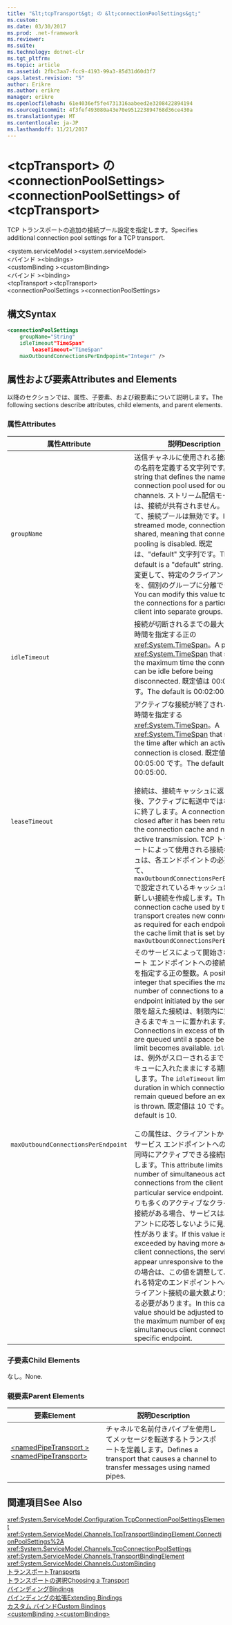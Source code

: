 ```yaml
---
title: "&lt;tcpTransport&gt; の &lt;connectionPoolSettings&gt;"
ms.custom: 
ms.date: 03/30/2017
ms.prod: .net-framework
ms.reviewer: 
ms.suite: 
ms.technology: dotnet-clr
ms.tgt_pltfrm: 
ms.topic: article
ms.assetid: 2fbc3aa7-fcc9-4193-99a3-85d31d60d3f7
caps.latest.revision: "5"
author: Erikre
ms.author: erikre
manager: erikre
ms.openlocfilehash: 61e4036ef5fe4731316aabeed2e3208422894194
ms.sourcegitcommit: 4f3fef493080a43e70e951223894768d36ce430a
ms.translationtype: MT
ms.contentlocale: ja-JP
ms.lasthandoff: 11/21/2017
---
```

# <a name="ltconnectionpoolsettingsgt-of-lttcptransportgt"></a><span data-ttu-id="88624-102">&lt;tcpTransport&gt; の &lt;connectionPoolSettings&gt;</span><span class="sxs-lookup"><span data-stu-id="88624-102">&lt;connectionPoolSettings&gt; of &lt;tcpTransport&gt;</span></span>
<span data-ttu-id="88624-103">TCP トランスポートの追加の接続プール設定を指定します。</span><span class="sxs-lookup"><span data-stu-id="88624-103">Specifies additional connection pool settings for a TCP transport.</span></span>  
  
 <span data-ttu-id="88624-104">\<system.serviceModel ></span><span class="sxs-lookup"><span data-stu-id="88624-104">\<system.serviceModel></span></span>  
<span data-ttu-id="88624-105">\<バインド ></span><span class="sxs-lookup"><span data-stu-id="88624-105">\<bindings></span></span>  
<span data-ttu-id="88624-106">\<customBinding ></span><span class="sxs-lookup"><span data-stu-id="88624-106">\<customBinding></span></span>  
<span data-ttu-id="88624-107">\<バインド ></span><span class="sxs-lookup"><span data-stu-id="88624-107">\<binding></span></span>  
<span data-ttu-id="88624-108">\<tcpTransport ></span><span class="sxs-lookup"><span data-stu-id="88624-108">\<tcpTransport></span></span>  
<span data-ttu-id="88624-109">\<connectionPoolSettings ></span><span class="sxs-lookup"><span data-stu-id="88624-109">\<connectionPoolSettings></span></span>  
  
## <a name="syntax"></a><span data-ttu-id="88624-110">構文</span><span class="sxs-lookup"><span data-stu-id="88624-110">Syntax</span></span>  
  
```xml  
<connectionPoolSettings  
    groupName="String"  
    idleTimeout"TimeSpan"  
        leaseTimeout="TimeSpan"  
    maxOutboundConnectionsPerEndpopint="Integer" />  
```  
  
## <a name="attributes-and-elements"></a><span data-ttu-id="88624-111">属性および要素</span><span class="sxs-lookup"><span data-stu-id="88624-111">Attributes and Elements</span></span>  
 <span data-ttu-id="88624-112">以降のセクションでは、属性、子要素、および親要素について説明します。</span><span class="sxs-lookup"><span data-stu-id="88624-112">The following sections describe attributes, child elements, and parent elements.</span></span>  
  
### <a name="attributes"></a><span data-ttu-id="88624-113">属性</span><span class="sxs-lookup"><span data-stu-id="88624-113">Attributes</span></span>  
  
|<span data-ttu-id="88624-114">属性</span><span class="sxs-lookup"><span data-stu-id="88624-114">Attribute</span></span>|<span data-ttu-id="88624-115">説明</span><span class="sxs-lookup"><span data-stu-id="88624-115">Description</span></span>|  
|---------------|-----------------|  
|`groupName`|<span data-ttu-id="88624-116">送信チャネルに使用される接続プールの名前を定義する文字列です。</span><span class="sxs-lookup"><span data-stu-id="88624-116">A string that defines the name of the connection pool used for outgoing channels.</span></span> <span data-ttu-id="88624-117">ストリーム配信モードでは、接続が共有されません。したがって、接続プールは無効です。</span><span class="sxs-lookup"><span data-stu-id="88624-117">In streamed mode, connections are not shared, meaning that connection pooling is disabled.</span></span> <span data-ttu-id="88624-118">既定は、"default" 文字列です。</span><span class="sxs-lookup"><span data-stu-id="88624-118">The default is a "default" string.</span></span> <span data-ttu-id="88624-119">この値を変更して、特定のクライアントの接続を、個別のグループに分離できます。</span><span class="sxs-lookup"><span data-stu-id="88624-119">You can modify this value to isolate the connections for a particular client into separate groups.</span></span>|  
|`idleTimeout`|<span data-ttu-id="88624-120">接続が切断されるまでの最大アイドル時間を指定する正の <xref:System.TimeSpan>。</span><span class="sxs-lookup"><span data-stu-id="88624-120">A positive <xref:System.TimeSpan> that specifies the maximum time the connection can be idle before being disconnected.</span></span> <span data-ttu-id="88624-121">既定値は 00:02:00 です。</span><span class="sxs-lookup"><span data-stu-id="88624-121">The default is 00:02:00.</span></span>|  
|`leaseTimeout`|<span data-ttu-id="88624-122">アクティブな接続が終了されるまでの時間を指定する <xref:System.TimeSpan>。</span><span class="sxs-lookup"><span data-stu-id="88624-122">A <xref:System.TimeSpan> that specifies the time after which an active connection is closed.</span></span> <span data-ttu-id="88624-123">既定値は 00:05:00 です。</span><span class="sxs-lookup"><span data-stu-id="88624-123">The default is 00:05:00.</span></span><br /><br /> <span data-ttu-id="88624-124">接続は、接続キャッシュに返された後、アクティブに転送中ではないときに終了します。</span><span class="sxs-lookup"><span data-stu-id="88624-124">A connection is closed after it has been returned to the connection cache and not during active transmission.</span></span> <span data-ttu-id="88624-125">TCP トランスポートによって使用される接続キャッシュは、各エンドポイントの必要に応じて、`maxOutboundConnectionsPerEndpoint.` で設定されているキャッシュ制限内で新しい接続を作成します。</span><span class="sxs-lookup"><span data-stu-id="88624-125">The connection cache used by the TCP transport creates new connections as required for each endpoint, up to the cache limit that is set by `maxOutboundConnectionsPerEndpoint.`</span></span>|  
|`maxOutboundConnectionsPerEndpoint`|<span data-ttu-id="88624-126">そのサービスによって開始されるリモート エンドポイントへの接続の最大数を指定する正の整数。</span><span class="sxs-lookup"><span data-stu-id="88624-126">A positive integer that specifies the maximum number of connections to a remote endpoint initiated by the service.</span></span> <span data-ttu-id="88624-127">制限を超えた接続は、制限内に空きができるまでキューに置かれます。</span><span class="sxs-lookup"><span data-stu-id="88624-127">Connections in excess of the limit are queued until a space below the limit becomes available.</span></span> <span data-ttu-id="88624-128">`idleTimeout` は、例外がスローされるまでに接続をキューに入れたままにする期間を制限します。</span><span class="sxs-lookup"><span data-stu-id="88624-128">The `idleTimeout` limits the duration in which connections remain queued before an exception is thrown.</span></span> <span data-ttu-id="88624-129">既定値は 10 です。</span><span class="sxs-lookup"><span data-stu-id="88624-129">The default is 10.</span></span><br /><br /> <span data-ttu-id="88624-130">この属性は、クライアントから特定のサービス エンドポイントへの接続で、同時にアクティブできる接続数を制限します。</span><span class="sxs-lookup"><span data-stu-id="88624-130">This attribute limits the number of simultaneous active connections from the client to a particular service endpoint.</span></span> <span data-ttu-id="88624-131">この値よりも多くのアクティブなクライアント接続がある場合、サービスは、クライアントに応答しないように見える可能性があります。</span><span class="sxs-lookup"><span data-stu-id="88624-131">If this value is exceeded by having more active client connections, the service may appear unresponsive to the client.</span></span> <span data-ttu-id="88624-132">この場合は、この値を調整して、予想される特定のエンドポイントへの同時クライアント接続の最大数より大きくする必要があります。</span><span class="sxs-lookup"><span data-stu-id="88624-132">In this case, this value should be adjusted to exceed the maximum number of expected simultaneous client connections to a specific endpoint.</span></span>|  
  
### <a name="child-elements"></a><span data-ttu-id="88624-133">子要素</span><span class="sxs-lookup"><span data-stu-id="88624-133">Child Elements</span></span>  
 <span data-ttu-id="88624-134">なし。</span><span class="sxs-lookup"><span data-stu-id="88624-134">None.</span></span>  
  
### <a name="parent-elements"></a><span data-ttu-id="88624-135">親要素</span><span class="sxs-lookup"><span data-stu-id="88624-135">Parent Elements</span></span>  
  
|<span data-ttu-id="88624-136">要素</span><span class="sxs-lookup"><span data-stu-id="88624-136">Element</span></span>|<span data-ttu-id="88624-137">説明</span><span class="sxs-lookup"><span data-stu-id="88624-137">Description</span></span>|  
|-------------|-----------------|  
|[<span data-ttu-id="88624-138">\<namedPipeTransport ></span><span class="sxs-lookup"><span data-stu-id="88624-138">\<namedPipeTransport></span></span>](../../../../../docs/framework/configure-apps/file-schema/wcf/namedpipetransport.md)|<span data-ttu-id="88624-139">チャネルで名前付きパイプを使用してメッセージを転送するトランスポートを定義します。</span><span class="sxs-lookup"><span data-stu-id="88624-139">Defines a transport that causes a channel to transfer messages using named pipes.</span></span>|  
  
## <a name="see-also"></a><span data-ttu-id="88624-140">関連項目</span><span class="sxs-lookup"><span data-stu-id="88624-140">See Also</span></span>  
 <xref:System.ServiceModel.Configuration.TcpConnectionPoolSettingsElement>  
 <xref:System.ServiceModel.Channels.TcpTransportBindingElement.ConnectionPoolSettings%2A>  
 <xref:System.ServiceModel.Channels.TcpConnectionPoolSettings>  
 <xref:System.ServiceModel.Channels.TransportBindingElement>  
 <xref:System.ServiceModel.Channels.CustomBinding>  
 [<span data-ttu-id="88624-141">トランスポート</span><span class="sxs-lookup"><span data-stu-id="88624-141">Transports</span></span>](../../../../../docs/framework/wcf/feature-details/transports.md)  
 [<span data-ttu-id="88624-142">トランスポートの選択</span><span class="sxs-lookup"><span data-stu-id="88624-142">Choosing a Transport</span></span>](../../../../../docs/framework/wcf/feature-details/choosing-a-transport.md)  
 [<span data-ttu-id="88624-143">バインディング</span><span class="sxs-lookup"><span data-stu-id="88624-143">Bindings</span></span>](../../../../../docs/framework/wcf/bindings.md)  
 [<span data-ttu-id="88624-144">バインディングの拡張</span><span class="sxs-lookup"><span data-stu-id="88624-144">Extending Bindings</span></span>](../../../../../docs/framework/wcf/extending/extending-bindings.md)  
 [<span data-ttu-id="88624-145">カスタム バインド</span><span class="sxs-lookup"><span data-stu-id="88624-145">Custom Bindings</span></span>](../../../../../docs/framework/wcf/extending/custom-bindings.md)  
 [<span data-ttu-id="88624-146">\<customBinding ></span><span class="sxs-lookup"><span data-stu-id="88624-146">\<customBinding></span></span>](../../../../../docs/framework/configure-apps/file-schema/wcf/custombinding.md)
